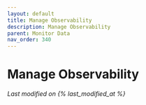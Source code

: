 ```yaml
---
layout: default
title: Manage Observability
description: Manage Observability
parent: Monitor Data
nav_order: 340
---
```


# Manage Observability
*Last modified on {% last_modified_at %}*